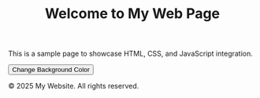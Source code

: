 <!DOCTYPE html>
<html lang="en">
<head>
    <meta charset="UTF-8">
    <meta name="viewport" content="width=device-width, initial-scale=1.0">
    <title>Welcome Page</title>
    <link rel="stylesheet" href="style.css">
</head>
<body>
<header>
    <h1>Welcome to My Web Page</h1>
</header>
<main>
    <p>This is a sample page to showcase HTML, CSS, and JavaScript integration.</p>
    <button id="changeColorButton">Change Background Color</button>
</main>
<footer>
    <p>&copy; 2025 My Website. All rights reserved.</p>
</footer>

<script src="script.js"></script>
</body>
</html>
